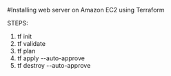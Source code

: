#Installing web server on Amazon EC2 using Terraform

STEPS:

1. tf init
2. tf validate
3. tf plan
4. tf apply --auto-approve
5. tf destroy --auto-approve
